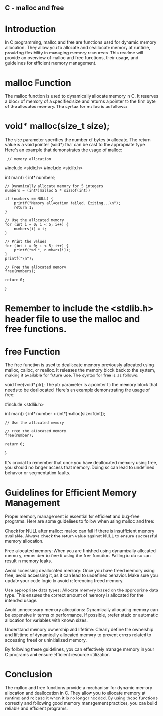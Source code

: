 ## C - malloc and free

# Introduction
In C programming, malloc and free are functions used for dynamic memory allocation. They allow you to allocate and deallocate memory at runtime, providing flexibility in managing memory resources. This readme will provide an overview of malloc and free functions, their usage, and guidelines for efficient memory management.

# malloc Function
The malloc function is used to dynamically allocate memory in C. It reserves a block of memory of a specified size and returns a pointer to the first byte of the allocated memory. The syntax for malloc is as follows:



# void* malloc(size_t size);
The size parameter specifies the number of bytes to allocate.
The return value is a void pointer (void*) that can be cast to the appropriate type.
Here's an example that demonstrates the usage of malloc:

     // memory allocation 
#include <stdio.h>
#include <stdlib.h>

int main() {
    int* numbers;

    // Dynamically allocate memory for 5 integers
    numbers = (int*)malloc(5 * sizeof(int));

    if (numbers == NULL) {
        printf("Memory allocation failed. Exiting...\n");
        return 1;
    }

    // Use the allocated memory
    for (int i = 0; i < 5; i++) {
        numbers[i] = i;
    }

    // Print the values
    for (int i = 0; i < 5; i++) {
        printf("%d ", numbers[i]);
    }
    printf("\n");

    // Free the allocated memory
    free(numbers);

    return 0;
}
                     
# Remember to include the <stdlib.h> header file to use the malloc and free functions.

# free Function
The free function is used to deallocate memory previously allocated using malloc, calloc, or realloc. It releases the memory block back to the system, making it available for future use. The syntax for free is as follows:



void free(void* ptr);
The ptr parameter is a pointer to the memory block that needs to be deallocated.
Here's an example demonstrating the usage of free:

#include <stdlib.h>

int main() {
    int* number = (int*)malloc(sizeof(int));

    // Use the allocated memory

    // Free the allocated memory
    free(number);

    return 0;
}

It's crucial to remember that once you have deallocated memory using free, you should no longer access that memory. Doing so can lead to undefined behavior or segmentation faults.

# Guidelines for Efficient Memory Management
Proper memory management is essential for efficient and bug-free programs. Here are some guidelines to follow when using malloc and free:

Check for NULL after malloc: malloc can fail if there is insufficient memory available. Always check the return value against NULL to ensure successful memory allocation.

Free allocated memory: When you are finished using dynamically allocated memory, remember to free it using the free function. Failing to do so can result in memory leaks.

Avoid accessing deallocated memory: Once you have freed memory using free, avoid accessing it, as it can lead to undefined behavior. Make sure you update your code logic to avoid referencing freed memory.

Use appropriate data types: Allocate memory based on the appropriate data type. This ensures the correct amount of memory is allocated for the intended usage.

Avoid unnecessary memory allocations: Dynamically allocating memory can be expensive in terms of performance. If possible, prefer static or automatic allocation for variables with known sizes.

Understand memory ownership and lifetime: Clearly define the ownership and lifetime of dynamically allocated memory to prevent errors related to accessing freed or uninitialized memory.

By following these guidelines, you can effectively manage memory in your C programs and ensure efficient resource utilization.

# Conclusion
The malloc and free functions provide a mechanism for dynamic memory allocation and deallocation in C. They allow you to allocate memory at runtime and release it when it is no longer needed. By using these functions correctly and following good memory management practices, you can build reliable and efficient programs.
